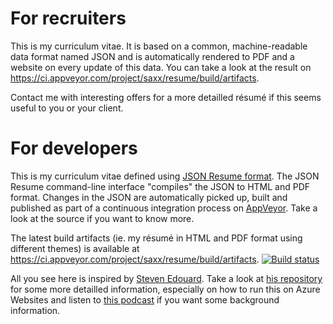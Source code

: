 # For recruiters

This is my curriculum vitae. It is based on a common, machine-readable data format named JSON and is automatically rendered to PDF and a website on every update of this data. You can take a look at the result on https://ci.appveyor.com/project/saxx/resume/build/artifacts.

Contact me with interesting offers for a more detailled résumé  if this seems useful to you or your client. 


# For developers

This is my curriculum vitae defined using [JSON Resume format](https://jsonresume.org). The JSON Resume command-line interface "compiles" the JSON to HTML and PDF format. Changes in the JSON are automatically picked up, built and published as part of a continuous integration process on [AppVeyor](http://appveyor.com). Take a look at the source if you want to know more.

The latest build artifacts (ie. my résumé in HTML and PDF format using different themes) is available at https://ci.appveyor.com/project/saxx/resume/build/artifacts. [![Build status](https://ci.appveyor.com/api/projects/status/6yuxp2vf0g0aatwi?svg=true)](https://ci.appveyor.com/project/saxx/resume)

All you see here is inspired by [Steven Edouard](http://resume.stevenedouard.com/). Take a look at [his repository](https://github.com/sedouard/resume) for some more detailled information, especially on how to run this on Azure Websites and listen to [this podcast](http://hanselminutes.com/457/starting-with-continuous-integration-in-the-cloud-with-steven-edouard) if you want some background information.

